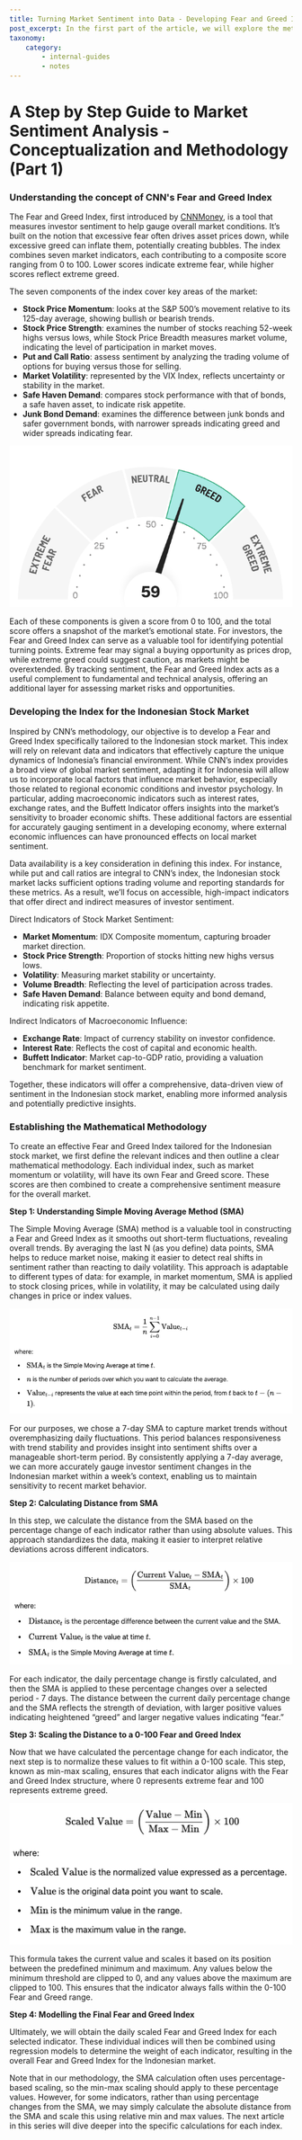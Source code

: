 ```yaml
---
title: Turning Market Sentiment into Data - Developing Fear and Greed Index (Part 1)
post_excerpt: In the first part of the article, we will explore the methodology behind designing a Fear and Greed Index, from conceptualization to mathematical techniques, as we quantify market sentiment in real time. 
taxonomy:
    category:
        - internal-guides
        - notes
---
```


# A Step by Step Guide to Market Sentiment Analysis - Conceptualization and Methodology (Part 1)

### Understanding the concept of CNN's Fear and Greed Index 

The Fear and Greed Index, first introduced by [CNNMoney](https://edition.cnn.com/markets/fear-and-greed), is a tool that measures investor sentiment to help gauge overall market conditions. It’s built on the notion that excessive fear often drives asset prices down, while excessive greed can inflate them, potentially creating bubbles. The index combines seven market indicators, each contributing to a composite score ranging from 0 to 100. Lower scores indicate extreme fear, while higher scores reflect extreme greed.

The seven components of the index cover key areas of the market:

- **Stock Price Momentum**: looks at the S&P 500’s movement relative to its 125-day average, showing bullish or bearish trends.
- **Stock Price Strength**: examines the number of stocks reaching 52-week highs versus lows, while Stock Price Breadth measures market volume, indicating the level of participation in market moves. 
- **Put and Call Ratio**: assess sentiment by analyzing the trading volume of options for buying versus those for selling.
- **Market Volatility**: represented by the VIX Index, reflects uncertainty or stability in the market.
- **Safe Haven Demand**: compares stock performance with that of bonds, a safe haven asset, to indicate risk appetite.
- **Junk Bond Demand**: examines the difference between junk bonds and safer government bonds, with narrower spreads indicating greed and wider spreads indicating fear.

![CNN-Fear-Greed-Example](/_images/cnn-f&g-example.png)

Each of these components is given a score from 0 to 100, and the total score offers a snapshot of the market’s emotional state. For investors, the Fear and Greed Index can serve as a valuable tool for identifying potential turning points. Extreme fear may signal a buying opportunity as prices drop, while extreme greed could suggest caution, as markets might be overextended. By tracking sentiment, the Fear and Greed Index acts as a useful complement to fundamental and technical analysis, offering an additional layer for assessing market risks and opportunities.

### Developing the Index for the Indonesian Stock Market 

Inspired by CNN’s methodology, our objective is to develop a Fear and Greed Index specifically tailored to the Indonesian stock market. This index will rely on relevant data and indicators that effectively capture the unique dynamics of Indonesia’s financial environment. While CNN’s index provides a broad view of global market sentiment, adapting it for Indonesia will allow us to incorporate local factors that influence market behavior, especially those related to regional economic conditions and investor psychology. In particular, adding macroeconomic indicators such as interest rates, exchange rates, and the Buffett Indicator offers insights into the market’s sensitivity to broader economic shifts. These additional factors are essential for accurately gauging sentiment in a developing economy, where external economic influences can have pronounced effects on local market sentiment.

Data availability is a key consideration in defining this index. For instance, while put and call ratios are integral to CNN’s index, the Indonesian stock market lacks sufficient options trading volume and reporting standards for these metrics. As a result, we’ll focus on accessible, high-impact indicators that offer direct and indirect measures of investor sentiment.

Direct Indicators of Stock Market Sentiment:
    
- **Market Momentum**: IDX Composite momentum, capturing broader market direction.
- **Stock Price Strength**: Proportion of stocks hitting new highs versus lows.
- **Volatility**: Measuring market stability or uncertainty.
- **Volume Breadth**: Reflecting the level of participation across trades.
- **Safe Haven Demand**: Balance between equity and bond demand, indicating risk appetite.

Indirect Indicators of Macroeconomic Influence:

- **Exchange Rate**: Impact of currency stability on investor confidence.
- **Interest Rate**: Reflects the cost of capital and economic health.
- **Buffett Indicator**: Market cap-to-GDP ratio, providing a valuation benchmark for market sentiment.

Together, these indicators will offer a comprehensive, data-driven view of sentiment in the Indonesian stock market, enabling more informed analysis and potentially predictive insights.

### Establishing the Mathematical Methodology

To create an effective Fear and Greed Index tailored for the Indonesian stock market, we first define the relevant indices and then outline a clear mathematical methodology. Each individual index, such as market momentum or volatility, will have its own Fear and Greed score. These scores are then combined to create a comprehensive sentiment measure for the overall market.

**Step 1: Understanding Simple Moving Average Method (SMA)**

The Simple Moving Average (SMA) method is a valuable tool in constructing a Fear and Greed Index as it smooths out short-term fluctuations, revealing overall trends. By averaging the last  N (as you define)  data points, SMA helps to reduce market noise, making it easier to detect real shifts in sentiment rather than reacting to daily volatility. This approach is adaptable to different types of data: for example, in market momentum, SMA is applied to stock closing prices, while in volatility, it may be calculated using daily changes in price or index values. 

![SMA Formula](/_images/sma_formula.png)

For our purposes, we chose a 7-day SMA to capture market trends without overemphasizing daily fluctuations. This period balances responsiveness with trend stability and provides insight into sentiment shifts over a manageable short-term period. By consistently applying a 7-day average, we can more accurately gauge investor sentiment changes in the Indonesian market within a week’s context, enabling us to maintain sensitivity to recent market behavior.

**Step 2: Calculating Distance from SMA**

In this step, we calculate the distance from the SMA based on the percentage change of each indicator rather than using absolute values. This approach standardizes the data, making it easier to interpret relative deviations across different indicators. 

![Distance SMA Formula](/_images/distance_sma_formula.png)

For each indicator, the daily percentage change is firstly calculated, and then the SMA is applied to these percentage changes over a selected period - 7 days. The distance between the current daily percentage change and the SMA reflects the strength of deviation, with larger positive values indicating heightened “greed” and larger negative values indicating “fear.”

**Step 3: Scaling the Distance to a 0-100 Fear and Greed Index**

Now that we have calculated the percentage change for each indicator, the next step is to normalize these values to fit within a 0-100 scale. This step, known as min-max scaling, ensures that each indicator aligns with the Fear and Greed Index structure, where 0 represents extreme fear and 100 represents extreme greed. 

![Min Max Scale Formula](/_images/min_max_scale.png)

This formula takes the current value and scales it based on its position between the predefined minimum and maximum. Any values below the minimum threshold are clipped to 0, and any values above the maximum are clipped to 100. This ensures that the indicator always falls within the 0-100 Fear and Greed range.

**Step 4: Modelling the Final Fear and Greed Index**

Ultimately, we will obtain the daily scaled Fear and Greed Index for each selected indicator. These individual indices will then be combined using regression models to determine the weight of each indicator, resulting in the overall Fear and Greed Index for the Indonesian market. 

Note that in our methodology, the SMA calculation often uses percentage-based scaling, so the min-max scaling should apply to these percentage values. However, for some indicators, rather than using percentage changes from the SMA, we may simply calculate the absolute distance from the SMA and scale this using relative min and max values. The next article in this series will dive deeper into the specific calculations for each index.








